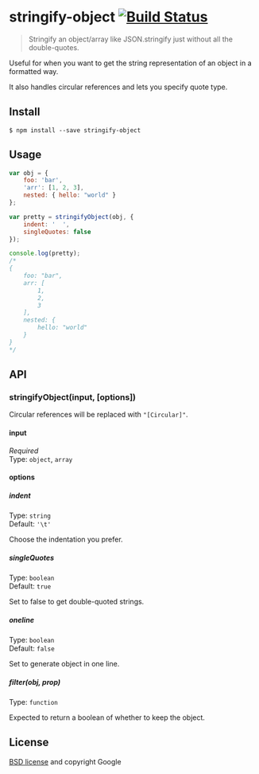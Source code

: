# stringify-object [![Build Status](https://secure.travis-ci.org/yeoman/stringify-object.svg?branch=master)](http://travis-ci.org/yeoman/stringify-object)

> Stringify an object/array like JSON.stringify just without all the double-quotes.

Useful for when you want to get the string representation of an object in a formatted way.

It also handles circular references and lets you specify quote type.


## Install

```
$ npm install --save stringify-object
```


## Usage

```js
var obj = {
	foo: 'bar',
	'arr': [1, 2, 3],
	nested: { hello: "world" }
};

var pretty = stringifyObject(obj, {
	indent: '  ',
	singleQuotes: false
});

console.log(pretty);
/*
{
	foo: "bar",
	arr: [
		1,
		2,
		3
	],
	nested: {
		hello: "world"
	}
}
*/
```


## API

### stringifyObject(input, [options])

Circular references will be replaced with `"[Circular]"`.

#### input

*Required*  
Type: `object`, `array`

#### options

##### indent

Type: `string`  
Default: `'\t'`

Choose the indentation you prefer.

##### singleQuotes

Type: `boolean`  
Default: `true`

Set to false to get double-quoted strings.

##### oneline

Type: `boolean`  
Default: `false`

Set to generate object in one line.

##### filter(obj, prop)

Type: `function`

Expected to return a boolean of whether to keep the object.


## License

[BSD license](http://opensource.org/licenses/bsd-license.php) and copyright Google
